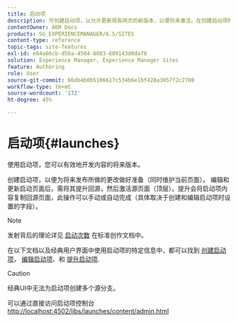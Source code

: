 ```yaml
---
title: 启动项
description: 可创建启动项，以允许更新现有网页的新版本，以便将来激活。在创建启动项时，需要指定标题和源页面。
contentOwner: AEM Docs
products: SG_EXPERIENCEMANAGER/6.5/SITES
content-type: reference
topic-tags: site-features
exl-id: e64a66cb-d56a-4504-8883-609143d0daf8
solution: Experience Manager, Experience Manager Sites
feature: Authoring
role: User
source-git-commit: 66db4b0b5106617c534b6e1bf428a3057f2c2708
workflow-type: tm+mt
source-wordcount: '172'
ht-degree: 45%

---
```


# 启动项{#launches}

使用启动项，您可以有效地开发内容的将来版本。

创建启动项，以便为将来发布所做的更改做好准备（同时维护当前页面）。 编辑和更新启动页面后，需将其提升回源，然后激活源页面（顶层）。提升会将启动项内容复制回源页面，此操作可以手动或自动完成（具体取决于创建和编辑启动项时设置的字段）。

>[!NOTE]
>
>发射背后的理论详见 [启动次数](/help/sites-authoring/launches.md) 在标准创作文档中。
>
>在以下文档以及经典用户界面中使用启动项的特定信息中，都可以找到 [创建启动项](/help/sites-classic-ui-authoring/classic-launches-creating.md)， [编辑启动项](/help/sites-classic-ui-authoring/classic-launches-editing.md)、和 [提升启动项](/help/sites-classic-ui-authoring/classic-launches-promoting.md).

>[!CAUTION]
>
>经典UI中无法为启动项创建多个源分支。

可以通过直接访问启动项控制台 [http://localhost:4502/libs/launches/content/admin.html](http://localhost:4502/libs/launches/content/admin.html)
